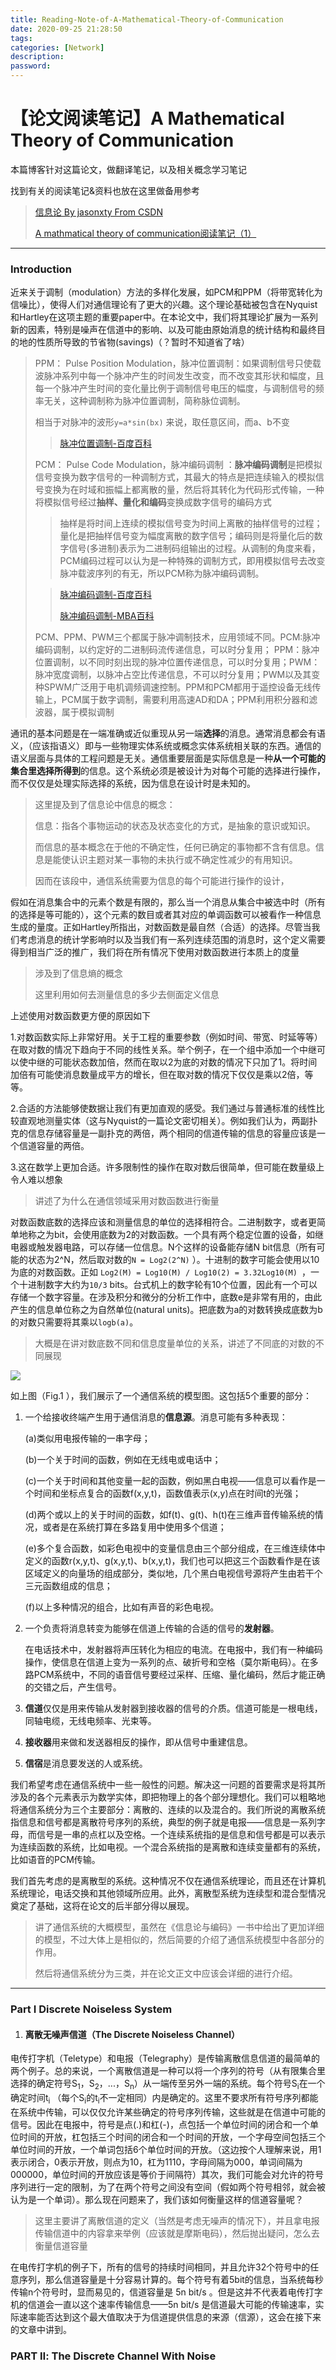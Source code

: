 ```yaml
---
title: Reading-Note-of-A-Mathematical-Theory-of-Communication
date: 2020-09-25 21:28:50
tags:
categories: [Network]
description:
password:
---
```






# 【论文阅读笔记】A Mathematical Theory of Communication







本篇博客针对这篇论文，做翻译笔记，以及相关概念学习笔记



找到有关的阅读笔记&资料也放在这里做备用参考

> [信息论 By jasonxty From CSDN](https://blog.csdn.net/xtydtc/category_6388781.html)
>
> [A mathmatical theory of communication阅读笔记（1）](https://blog.csdn.net/xtydtc/article/details/77645337)



------



### Introduction

近来关于调制（modulation）方法的多样化发展，如PCM和PPM（将带宽转化为信噪比），使得人们对通信理论有了更大的兴趣。这个理论基础被包含在Nyquist和Hartley在这项主题的重要paper中。在本论文中，我们将其理论扩展为一系列新的因素，特别是噪声在信道中的影响、以及可能由原始消息的统计结构和最终目的地的性质所导致的节省物(savings)（？暂时不知道省了啥）



> PPM： Pulse Position Modulation，脉冲位置调制：如果调制信号只使载波脉冲系列中每一个脉冲产生的时间发生改变，而不改变其形状和幅度，且每一个脉冲产生时间的变化量比例于调制信号电压的幅度，与调制信号的频率无关，这种调制称为脉冲位置调制，简称脉位调制。
>
> 相当于对脉冲的波形`y=a*sin(bx)` 来说，取任意区间，而a、b不变
>
> > [脉冲位置调制-百度百科](https://baike.baidu.com/item/%E8%84%89%E5%86%B2%E4%BD%8D%E7%BD%AE%E8%B0%83%E5%88%B6/5923661?fromtitle=ppm&fromid=22311665)
>
> PCM： Pulse Code Modulation，脉冲编码调制 ：**脉冲编码调制**是把模拟信号变换为数字信号的一种调制方式，其最大的特点是把连续输入的模拟信号变换为在时域和振幅上都离散的量，然后将其转化为代码形式传输，一种将模拟信号经过**抽样、量化和编码**变换成数字信号的编码方式
>
> > 抽样是将时间上连续的模拟信号变为时间上离散的抽样信号的过程；量化是把抽样信号变为幅度离散的数字信号；编码则是将量化后的数字信号(多进制)表示为二进制码组输出的过程。从调制的角度来看，PCM编码过程可以认为是一种特殊的调制方式，即用模拟信号去改变脉冲载波序列的有无，所以PCM称为脉冲编码调制。
>
> 
>
> > [脉冲编码调制-百度百科](https://baike.baidu.com/item/PCM/1568054?fr=aladdin)
> >
> > [脉冲编码调制-MBA百科](https://wiki.mbalib.com/wiki/%E8%84%89%E5%86%B2%E7%BC%96%E7%A0%81%E8%B0%83%E5%88%B6)
>
> PCM、PPM、PWM三个都属于脉冲调制技术，应用领域不同。PCM:脉冲编码调制，以约定好的二进制码流传递信息，可以时分复用； PPM：脉冲位置调制，以不同时刻出现的脉冲位置传递信息，可以时分复用；PWM：脉冲宽度调制，以脉冲占空比传递信息，不可以时分复用；PWM以及其变种SPWM广泛用于电机调频调速控制。PPM和PCM都用于遥控设备无线传输上，PCM属于数字调制，需要利用高速AD和DA；PPM利用积分器和滤波器，属于模拟调制



通讯的基本问题是在一端准确或近似重现从另一端**选择**的消息。通常消息都会有语义，（应该指语义）即与一些物理实体系统或概念实体系统相关联的东西。通信的语义层面与具体的工程问题是无关。通信重要层面是实际信息是一种**从一个可能的集合里选择所得到**的信息。这个系统必须是被设计为对每个可能的选择进行操作，而不仅仅是处理实际选择的系统，因为信息在设计时是未知的。



> 这里提及到了信息论中信息的概念：
>
> 信息：指各个事物运动的状态及状态变化的方式，是抽象的意识或知识。
>
> 而信息的基本概念在于他的不确定性，任何已确定的事物都不含有信息。信息是能使认识主题对某一事物的未执行或不确定性减少的有用知识。
>
> 因而在该段中，通信系统需要为信息的每个可能进行操作的设计，



假如在消息集合中的元素个数是有限的，那么当一个消息从集合中被选中时（所有的选择是等可能的），这个元素的数目或者其对应的单调函数可以被看作一种信息生成的量度。正如Hartley所指出，对数函数是最自然（合适）的选择。尽管当我们考虑消息的统计学影响时以及当我们有一系列连续范围的消息时，这个定义需要得到相当广泛的推广，我们将在所有情况下使用对数函数进行本质上的度量

> 涉及到了信息熵的概念
>
> 这里利用如何去测量信息的多少去侧面定义信息



上述使用对数函数更方便的原因如下

1.对数函数实际上非常好用。关于工程的重要参数（例如时间、带宽、时延等等）在取对数的情况下趋向于不同的线性关系。举个例子，在一个组中添加一个中继可以使中继的可能状态数加倍，然而在取以2为底的对数的情况下只加了1。将时间加倍有可能使消息数量成平方的增长，但在取对数的情况下仅仅是乘以2倍，等等。

2.合适的方法能够使数据让我们有更加直观的感受。我们通过与普通标准的线性比较直观地测量实体（这与Nyquist的一篇论文密切相关）。例如我们认为，两副扑克的信息存储容量是一副扑克的两倍，两个相同的信道传输的信息的容量应该是一个信道容量的两倍。

3.这在数学上更加合适。许多限制性的操作在取对数后很简单，但可能在数量级上令人难以想象

> 讲述了为什么在通信领域采用对数函数进行衡量



对数函数底数的选择应该和测量信息的单位的选择相符合。二进制数字，或者更简单地称之为bit，会使用底数为2的对数函数。一个具有两个稳定位置的设备，如继电器或触发器电路，可以存储一位信息。N个这样的设备能存储N bit信息（所有可能的状态为2^N，然后取对数的`N = Log2(2^N)` ）。十进制的数字可能会使用以10为底的对数函数。正如 `Log2(M) = Log10(M) / Log10(2) = 3.32Log10(M) `，一个十进制数字大约为`10/3` bits。台式机上的数字轮有10个位置，因此有一个可以存储一个数字容量。在涉及积分和微分的分析工作中，底数e是非常有用的，由此产生的信息单位称之为自然单位(natural units)。把底数为a的对数转换成底数为b的对数只需要将其乘以`logb(a)`。

> 大概是在讲对数底数不同和信息度量单位的关系，讲述了不同底的对数的不同展现



![](Reading-Note-of-A-Mathematical-Theory-of-Communication/A_General_Communication_System.png)

如上图（Fig.1 ），我们展示了一个通信系统的模型图。这包括5个重要的部分：

1. 一个给接收终端产生用于通信消息的**信息源**。消息可能有多种表现：

   (a)类似用电报传输的一串字母；

   (b)一个关于时间的函数，例如在无线电或电话中；

   (c)一个关于时间和其他变量一起的函数，例如黑白电视——信息可以看作是一个时间和坐标点复合的函数f(x,y,t)，函数值表示(x,y)点在时间t的光强；

   (d)两个或以上的关于时间的函数，如f(t)、g(t)、h(t)在三维声音传输系统的情况，或者是在系统打算在多路复用中使用多个信道；

   (e)多个复合函数，如彩色电视中的变量信息由三个部分组成，在三维连续体中定义的函数r(x,y,t)、g(x,y,t)、b(x,y,t)，我们也可以把这三个函数看作是在该区域定义的向量场的组成部分，类似地，几个黑白电视信号源将产生由若干个三元函数组成的信息；

   (f)以上多种情况的组合，比如有声音的彩色电视。

2. 一个负责将消息转变为能够在信道上传输的合适的信号的**发射器**。

   在电话技术中，发射器将声压转化为相应的电流。在电报中，我们有一种编码操作，使信息在信道上变为一系列的点、破折号和空格（莫尔斯电码）。在多路PCM系统中，不同的语音信号要经过采样、压缩、量化编码，然后才能正确的交错之后，产生信号。

3. **信道**仅仅是用来传输从发射器到接收器的信号的介质。信道可能是一根电线，同轴电缆，无线电频率、光束等。

4. **接收器**用来做和发送器相反的操作，即从信号中重建信息。

5. **信宿**是消息要发送的人或系统。



我们希望考虑在通信系统中一些一般性的问题。解决这一问题的首要需求是将其所涉及的各个元素表示为数学实体，即把物理上的各个部分理想化。我们可以粗略地将通信系统分为三个主要部分：离散的、连续的以及混合的。我们所说的离散系统指信息和信号都是离散符号序列的系统，典型的例子就是电报——信息是一系列字母，而信号是一串的点杠以及空格。一个连续系统指的是信息和信号都是可以表示为连续函数的系统，比如电视。一个混合系统指的是离散和连续变量都有的系统，比如语音的PCM传输。

我们首先考虑的是离散型的系统。这种情况不仅在通信系统理论，而且还在计算机系统理论，电话交换和其他领域所应用。此外，离散型系统为连续型和混合型情况奠定了基础，这将在论文的后半部分得以展现。



> 讲了通信系统的大概模型，虽然在《信息论与编码》一书中给出了更加详细的模型，不过大体上是相似的，然后简要的介绍了通信系统模型中各部分的作用。
>
> 然后将通信系统分为三类，并在论文正文中应该会详细的进行介绍。





------





[^_^]: （part h3，1.小标题 h4）



### Part Ⅰ Discrete Noiseless System



1. #### 离散无噪声信道（The Discrete Noiseless Channel）



电传打字机（Teletype）和电报（Telegraphy）是传输离散信息信道的最简单的两个例子。总的来说，一个离散信道是一种可以将一个序列的符号（从有限集合里选择的确定符号S<sub>1</sub>，S<sub>2</sub>，...，S<sub>n</sub>）从一端传至另外一端的系统。每个符号S<sub>i</sub>在一个确定时间t<sub>i</sub> （每个S<sub>i</sub>的t<sub>i</sub>不一定相同）内是确定的。这里不要求所有符号序列都能在系统中传输，可以仅仅允许某些确定的符号序列传输，这些就是在信道中可能的信号。因此在电报中，符号是点(.)和杠(-)，点包括一个单位时间的闭合和一个单位时间的开放，杠包括三个时间的闭合和一个时间的开放，一个字母空间包括三个单位时间的开放，一个单词包括6个单位时间的开放。（这边按个人理解来说，用1表示闭合，0表示开放，则点为10，杠为1110，字母间隔为000，单词间隔为000000，单位时间的开放应该是等价于间隔符）其次，我们可能会对允许的符号序列进行一定的限制，为了在两个符号之间没有空间（假如两个符号相邻，就会被认为是一个单词）。那么现在问题来了，我们该如何衡量这样的信道容量呢？

> 这里主要讲了离散信道的定义（当然是考虑无噪声的情况下），并且拿电报传输信道中的内容拿来举例（应该就是摩斯电码），然后抛出疑问，怎么去衡量信道容量



在电传打字机的例子下，所有的信号的持续时间相同，并且允许32个符号中的任意序列，那么信道容量是十分容易计算的。每个符号有着5bit的信息，当系统每秒传输n个符号时，显而易见的，信道容量是 5n bit/s 。但是这并不代表着电传打字机的信道会一直以这个速率传输信息——5n bit/s 是信道最大可能的传输速率，实际速率能否达到这个最大值取决于为信道提供信息的来源（信源），这会在接下来的文章中讲到。









### PART Ⅱ: The Discrete Channel With Noise





